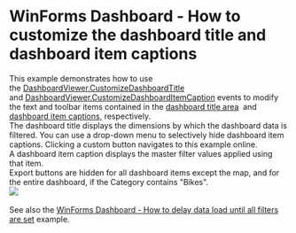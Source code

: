 # WinForms Dashboard - How to customize the dashboard title and dashboard item captions


This example demonstrates how to use the <a href="https://docs.devexpress.com/Dashboard/DevExpress.DashboardWin.DashboardViewer.CustomizeDashboardTitle">DashboardViewer.CustomizeDashboardTitle</a> and <a href="https://docs.devexpress.com/Dashboard/DevExpress.DashboardWin.DashboardViewer.CustomizeDashboardItemCaption">DashboardViewer.CustomizeDashboardItemCaption</a> events to modify the text and toolbar items contained in the <a href="https://docs.devexpress.com/Dashboard/15618/creating-dashboards/creating-dashboards-in-the-winforms-designer/dashboard-layout/dashboard-title">dashboard title area</a>  and <a href="https://docs.devexpress.com/Dashboard/15620/creating-dashboards/creating-dashboards-in-the-winforms-designer/dashboard-layout/dashboard-item-caption">dashboard item captions</a>, respectively.<br>The dashboard title displays the dimensions by which the dashboard data is filtered. You can use a drop-down menu to selectively hide dashboard item captions. Clicking a custom button navigates to this example online.<br>A dashboard item caption displays the master filter values applied using that item.<br>Export buttons are hidden for all dashboard items except the map, and for the entire dashboard, if the Category contains "Bikes".<br><img src="https://raw.githubusercontent.com/DevExpress-Examples/winforms-dashboard-how-to-customize-the-dashboard-title-and-dashboard-item-captions-t630210/18.1.3+/media/55392a78-d013-4aac-b01a-da9fed4675e3.png"><br><br>See also the <a href="https://www.devexpress.com/Support/Center/p/T629796">WinForms Dashboard - How to delay data load until all filters are set</a> example.

<br/>


